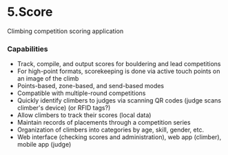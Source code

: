 # 5.Score
Climbing competition scoring application

### Capabilities
- Track, compile, and output scores for bouldering and lead competitions
- For high-point formats, scorekeeping is done via active touch points on an image of the climb
- Points-based, zone-based, and send-based modes
- Compatible with multiple-round competitions
- Quickly identify climbers to judges via scanning QR codes (judge scans climber's device) (or RFID tags?)
- Allow climbers to track their scores (local data)
- Maintain records of placements through a competition series
- Organization of climbers into categories by age, skill, gender, etc.
- Web interface (checking scores and administration), web app (climber), mobile app (judge)
